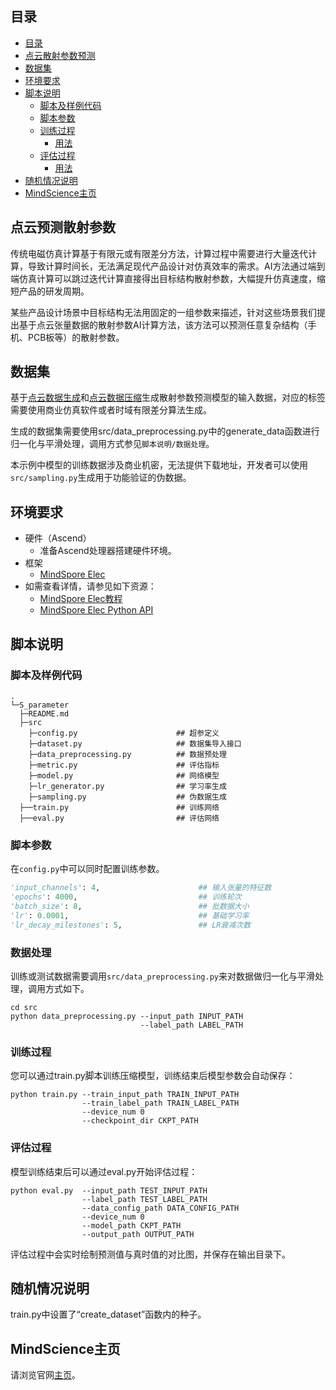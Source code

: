 ## 目录

- [目录](#目录)
- [点云散射参数预测](#点云散射参数预测)
- [数据集](#数据集)
- [环境要求](#环境要求)
- [脚本说明](#脚本说明)
    - [脚本及样例代码](#脚本及样例代码)
    - [脚本参数](#脚本参数)
    - [训练过程](#训练过程)
        - [用法](#用法)
    - [评估过程](#评估过程)
        - [用法](#用法-1)
- [随机情况说明](#随机情况说明)
- [MindScience主页](#mindscience主页)

## 点云预测散射参数

传统电磁仿真计算基于有限元或有限差分方法，计算过程中需要进行大量迭代计算，导致计算时间长，无法满足现代产品设计对仿真效率的需求。AI方法通过端到端仿真计算可以跳过迭代计算直接得出目标结构散射参数，大幅提升仿真速度，缩短产品的研发周期。

某些产品设计场景中目标结构无法用固定的一组参数来描述，针对这些场景我们提出基于点云张量数据的散射参数AI计算方法，该方法可以预测任意复杂结构（手机、PCB板等）的散射参数。

## 数据集

基于[点云数据生成](https://gitee.com/mindspore/mindscience/tree/master/MindElec/examples/data_driven/pointcloud/generate_pointcloud)和[点云数据压缩](https://gitee.com/mindspore/mindscience/tree/master/MindElec/examples/data_driven/pointcloud/data_compression)生成散射参数预测模型的输入数据，对应的标签需要使用商业仿真软件或者时域有限差分算法生成。

生成的数据集需要使用src/data_preprocessing.py中的generate_data函数进行归一化与平滑处理，调用方式参见`脚本说明/数据处理`。

本示例中模型的训练数据涉及商业机密，无法提供下载地址，开发者可以使用`src/sampling.py`生成用于功能验证的伪数据。

## 环境要求

- 硬件（Ascend）
    - 准备Ascend处理器搭建硬件环境。
- 框架
    - [MindSpore Elec](https://gitee.com/mindspore/mindscience/tree/master/MindElec)
- 如需查看详情，请参见如下资源：
    - [MindSpore Elec教程](https://www.mindspore.cn/mindelec/docs/zh-CN/master/intro_and_install.html)
    - [MindSpore Elec Python API](https://www.mindspore.cn/mindelec/docs/zh-CN/master/mindelec.architecture.html)

## 脚本说明

### 脚本及样例代码

```path
.
└─S_parameter
  ├─README.md
  ├─src
    ├─config.py                      ## 超参定义
    ├─dataset.py                     ## 数据集导入接口
    ├─data_preprocessing.py          ## 数据预处理
    ├─metric.py                      ## 评估指标
    ├─model.py                       ## 网络模型
    ├─lr_generator.py                ## 学习率生成
    ├─sampling.py                    ## 伪数据生成
  ├──train.py                        ## 训练网络
  ├──eval.py                         ## 评估网络
```

### 脚本参数

在`config.py`中可以同时配置训练参数。

```python
'input_channels': 4,                      ## 输入张量的特征数
'epochs': 4000,                           ## 训练轮次
'batch_size': 8,                          ## 批数据大小
'lr': 0.0001,                             ## 基础学习率
'lr_decay_milestones': 5,                 ## LR衰减次数
```

### 数据处理

训练或测试数据需要调用`src/data_preprocessing.py`来对数据做归一化与平滑处理，调用方式如下。

``` shell
cd src
python data_preprocessing.py --input_path INPUT_PATH
                             --label_path LABEL_PATH
```

### 训练过程

您可以通过train.py脚本训练压缩模型，训练结束后模型参数会自动保存：

``` shell
python train.py --train_input_path TRAIN_INPUT_PATH
                --train_label_path TRAIN_LABEL_PATH
                --device_num 0
                --checkpoint_dir CKPT_PATH
```

### 评估过程

模型训练结束后可以通过eval.py开始评估过程：

``` shell
python eval.py  --input_path TEST_INPUT_PATH
                --label_path TEST_LABEL_PATH
                --data_config_path DATA_CONFIG_PATH
                --device_num 0
                --model_path CKPT_PATH
                --output_path OUTPUT_PATH
```

评估过程中会实时绘制预测值与真时值的对比图，并保存在输出目录下。

## 随机情况说明

train.py中设置了“create_dataset”函数内的种子。

## MindScience主页

请浏览官网[主页](https://gitee.com/mindspore/mindscience)。

